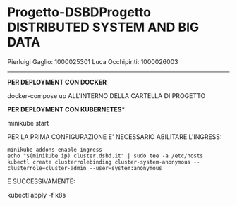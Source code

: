 # Progetto-DSBDProgetto DISTRIBUTED SYSTEM AND BIG DATA

Pierluigi Gaglio: 1000025301
Luca Occhipinti:  1000026003

-----------------------------------------------------

****PER DEPLOYMENT CON DOCKER****

docker-compose up ALL'INTERNO DELLA CARTELLA DI PROGETTO

****PER DEPLOYMENT CON KUBERNETES*****

minikube start

PER LA PRIMA CONFIGURAZIONE E' NECESSARIO ABILITARE L'INGRESS:

    minikube addons enable ingress
    echo "$(minikube ip) cluster.dsbd.it" | sudo tee -a /etc/hosts
    kubectl create clusterrolebinding cluster-system-anonymous --clusterrole=cluster-admin --user=system:anonymous

E SUCCESSIVAMENTE:

kubectl apply -f k8s
